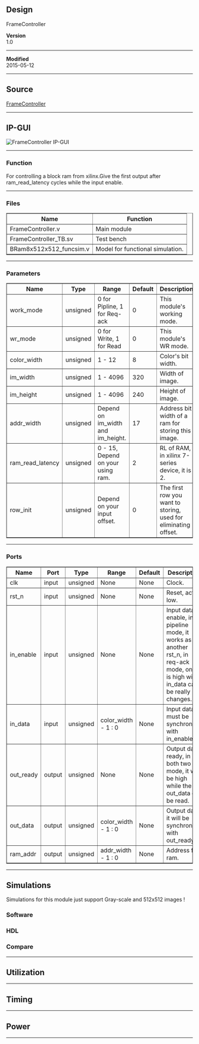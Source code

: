 ## Design
FrameController


**Version**  
1.0  

***

**Modified**  
2015-05-12  

***

## Source
[FrameController](https://github.com/dtysky/FPGA-Imaging-Library/tree/master/Generator/FrameController)


***

## IP-GUI
![FrameController IP-GUI](https://src.dtysky.moe/image/f-i-l/3/2/7.png)


***

### Function
For controlling a block ram from xilinx.Give the first output after ram_read_latency cycles while the input enable.  

***

### Files

<table border="1" cellspacing="0">
<tr>
<th>Name</th>
<th>Function</th>
</tr>
<tr>
<td>FrameController.v</td>
<td>Main module</td>
</tr>
<tr>
<td>FrameController_TB.sv</td>
<td>Test bench</td>
</tr>
<tr>
<td>BRam8x512x512_funcsim.v</td>
<td>Model for functional simulation.</td>
</tr>
</table>

***

### Parameters

<table border="1" cellspacing="0">
<tr>
<th>Name</th>
<th>Type</th>
<th>Range</th>
<th>Default</th>
<th>Description</th>
</tr>
<tr>
<td>work_mode</td>
<td>unsigned</td>
<td>0 for Pipline, 1 for Req-ack</td>
<td>0</td>
<td>This module's working mode.</td>
</tr>
<tr>
<td>wr_mode</td>
<td>unsigned</td>
<td>0 for Write, 1 for Read</td>
<td>0</td>
<td>This module's WR mode.</td>
</tr>
<tr>
<td>color_width</td>
<td>unsigned</td>
<td>1 - 12</td>
<td>8</td>
<td>Color's bit width.</td>
</tr>
<tr>
<td>im_width</td>
<td>unsigned</td>
<td>1 - 4096</td>
<td>320</td>
<td>Width of image.</td>
</tr>
<tr>
<td>im_height</td>
<td>unsigned</td>
<td>1 - 4096</td>
<td>240</td>
<td>Height of image.</td>
</tr>
<tr>
<td>addr_width</td>
<td>unsigned</td>
<td>Depend on im_width and im_height.</td>
<td>17</td>
<td>Address bit width of a ram for storing this image.</td>
</tr>
<tr>
<td>ram_read_latency</td>
<td>unsigned</td>
<td>0 - 15, Depend on your using ram.</td>
<td>2</td>
<td>RL of RAM, in xilinx 7-series device, it is 2.</td>
</tr>
<tr>
<td>row_init</td>
<td>unsigned</td>
<td>Depend on your input offset.</td>
<td>0</td>
<td>The first row you want to storing, used for eliminating offset.</td>
</tr>
</table>

***

### Ports

<table border="1" cellspacing="0">
<tr>
<th>Name</th>
<th>Port</th>
<th>Type</th>
<th>Range</th>
<th>Default</th>
<th>Description</th>
</tr>
<tr>
<td>clk</td>
<td>input</td>
<td>unsigned</td>
<td>None</td>
<td>None</td>
<td>Clock.</td>
</tr>
<tr>
<td>rst_n</td>
<td>input</td>
<td>unsigned</td>
<td>None</td>
<td>None</td>
<td>Reset, active low.</td>
</tr>
<tr>
<td>in_enable</td>
<td>input</td>
<td>unsigned</td>
<td>None</td>
<td>None</td>
<td>Input data enable, in pipeline mode, it works as another rst_n, in req-ack mode, only it is high will in_data can be really changes.</td>
</tr>
<tr>
<td>in_data</td>
<td>input</td>
<td>unsigned</td>
<td>color_width - 1 : 0</td>
<td>None</td>
<td>Input data, it must be synchronous with in_enable.</td>
</tr>
<tr>
<td>out_ready</td>
<td>output</td>
<td>unsigned</td>
<td>None</td>
<td>None</td>
<td>Output data ready, in both two mode, it will be high while the out_data can be read.</td>
</tr>
<tr>
<td>out_data</td>
<td>output</td>
<td>unsigned</td>
<td>color_width - 1 : 0</td>
<td>None</td>
<td>Output data, it will be synchronous with out_ready.</td>
</tr>
<tr>
<td>ram_addr</td>
<td>output</td>
<td>unsigned</td>
<td>addr_width - 1 : 0</td>
<td>None</td>
<td>Address for ram.</td>
</tr>
</table>

***

## Simulations
Simulations for this module just support Gray-scale and 512x512 images !

### Software


### HDL


### Compare





***

## Utilization



***

## Timing



***

## Power



***

